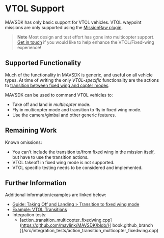 # VTOL Support

MAVSDK has only basic support for VTOL vehicles.
VTOL waypoint missions are only supported using the [MissionRaw plugin](../api_reference/classmavsdk_1_1_mission_raw.md).

> **Note** Most design and test effort has gone into multicopter support.
> [Get in touch](../../README.md#getting-help) if you would like to help enhance the VTOL/Fixed-wing experience!

## Supported Functionality

Much of the functionality in MAVSDK is generic, and useful on all vehicle types.
At time of writing the only *VTOL-specific* functionality are the actions to
[transition between fixed wing and copter modes](../guide/taking_off_landing.md#transition_vtol).

MAVSDK can be used to command VTOL vehicles to:

- Take off and land in *multicopter* mode.
- Fly in multicopter mode and transition to fly in fixed wing mode.
- Use the camera/gimbal and other generic features.


## Remaining Work

Known omissions:

- You can't include the transition to/from fixed wing in the mission itself, but have to use the transition actions.
- VTOL takeoff in fixed wing mode is not supported.
- VTOL specific testing needs to be considered and implemented.


## Further Information

Additional information/examples are linked below:

* [Guide: Taking Off and Landing > Transition to fixed wing mode](../guide/taking_off_landing.md#transition_vtol)
* [Example: VTOL Transitions](../examples/transition_vtol_fixed_wing.md)
* Integration tests:
  * [action_transition_multicopter_fixedwing.cpp](https://github.com/mavlink/MAVSDK/blob/{{ book.github_branch }}/src/integration_tests/action_transition_multicopter_fixedwing.cpp)

